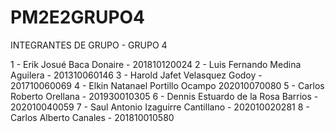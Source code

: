 # PM2E2GRUPO4


INTEGRANTES DE GRUPO - GRUPO 4


1 - Erik Josué Baca Donaire -             201810120024
2 - Luis Fernando Medina Aguilera -       201310060146
3 - Harold Jafet Velasquez Godoy -        201710060069
4 - Elkin Natanael Portillo Ocampo        202010070080
5 - Carlos Roberto Orellana -             201930010305
6 - Dennis Estuardo de la Rosa Barrios -  202010040059
7 - Saul Antonio Izaguirre Cantillano -   202010020281
8 - Carlos Alberto Canales -              201810010580
